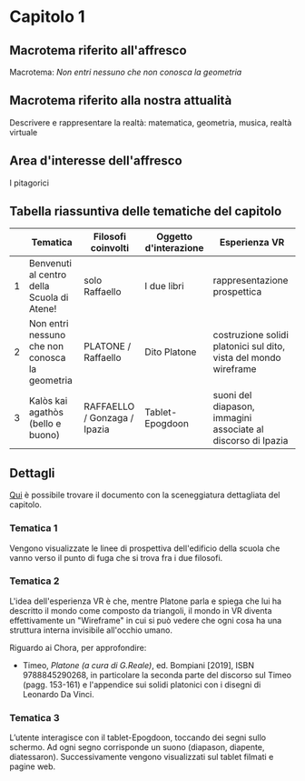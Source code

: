 # Capitolo 1

## Macrotema riferito all'affresco

Macrotema: _Non entri nessuno che non conosca la geometria_

## Macrotema riferito alla nostra attualità

Descrivere e rappresentare la realtà: matematica, geometria, musica, realtà virtuale

## Area d'interesse dell'affresco

I pitagorici

## Tabella riassuntiva delle tematiche del capitolo

|   | **Tematica**                          | **Filosofi coinvolti** | **Oggetto d'interazione** | **Esperienza VR** |
|---|---------------------------------------|------------------------|---------------------------|-------------------|
| 1 | Benvenuti al centro della Scuola di Atene! |solo Raffaello|I due libri| rappresentazione prospettica|
| 2 | Non entri nessuno che non conosca la geometria |PLATONE / Raffaello|Dito Platone| costruzione solidi platonici sul dito, vista del mondo wireframe|
| 3 | Kalòs kai agathòs (bello e buono)|RAFFAELLO / Gonzaga / Ipazia|Tablet-Epogdoon|suoni del diapason, immagini associate al discorso di Ipazia|

## Dettagli

[Qui](https://docs.google.com/document/d/1w9ypO3uwYYNdia0Qm6vjrbGRzM0zKpW6Q_xhGZAHNlo/edit?usp=sharing) è possibile trovare il documento con la sceneggiatura dettagliata del capitolo.

### Tematica 1

Vengono visualizzate le linee di prospettiva dell'edificio della scuola che vanno verso il punto di fuga che si trova fra i due filosofi.

### Tematica 2

L'idea dell'esperienza VR è che, mentre Platone parla e spiega che lui ha descritto il mondo come composto da triangoli, il mondo in VR diventa effettivamente un "Wireframe" in cui si può vedere che ogni cosa ha una struttura interna invisibile all'occhio umano.

Riguardo ai Chora, per approfondire:

- Timeo, _Platone (a cura di G.Reale)_, ed. Bompiani [2019], ISBN 9788845290268, in particolare la seconda parte del discorso sul Timeo (pagg. 153-161) e l'appendice sui solidi platonici con i disegni di Leonardo Da Vinci.

### Tematica 3

L’utente interagisce con il tablet-Epogdoon, toccando dei segni sullo schermo. Ad ogni segno corrisponde un suono (diapason, diapente, diatessaron). Successivamente vengono visualizzati sul tablet filmati e pagine web.

